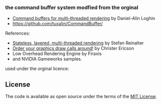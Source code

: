 

### the command buffer system modfied from the orginal 

- [Command buffers for multi-threaded rendering](http://alinloghin.com/articles/command_buffer.html) by Daniel-Alin Loghin
- https://github.com/tuxalin/CommandBuffer/


References:
- [Stateless, layered, multi-threaded rendering](https://blog.molecular-matters.com/2014/11/06/stateless-layered-multi-threaded-rendering-part-1/) by Stefan Reinalter
- [Order your graphics draw calls around!](http://realtimecollisiondetection.net/blog/?p=86) by Christer Ericson
- Low Overhead Rendering Engine by Firaxis 
- and NVIDIA Gameworks samples.

used under the orginal licence:

## License

The code is available as open source under the terms of the [MIT License](http://opensource.org/licenses/MIT).